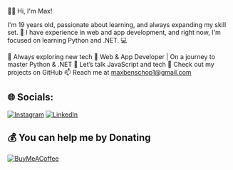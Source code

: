 👋🏼 Hi, I'm Max!

I'm 19 years old, passionate about learning, and always expanding my skill set. 🚀 I have experience in web and app development, and right now, I'm focused on learning Python and .NET. 💻

🌱 Always exploring new tech
📱 Web & App Developer | On a journey to master Python & .NET
💬 Let’s talk JavaScript and tech
📂 Check out my projects on GitHub
📫 Reach me at maxbenschop1@gmail.com


## 🌐 Socials:
[![Instagram](https://img.shields.io/badge/Instagram-%23E4405F.svg?logo=Instagram&logoColor=white)](https://instagram.com/maxxbenschop) [![LinkedIn](https://img.shields.io/badge/LinkedIn-%230077B5.svg?logo=linkedin&logoColor=white)](https://linkedin.com/in/maxbenschop) 

  ## 💰 You can help me by Donating
  [![BuyMeACoffee](https://img.shields.io/badge/Buy%20Me%20a%20Coffee-ffdd00?style=for-the-badge&logo=buy-me-a-coffee&logoColor=black)](https://buymeacoffee.com/maxbenschop) 
